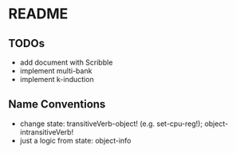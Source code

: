 # README

## TODOs

- add document with Scribble
- implement multi-bank
- implement k-induction

## Name Conventions

- change state: transitiveVerb-object! (e.g. set-cpu-reg!); object-intransitiveVerb!
- just a logic from state: object-info
